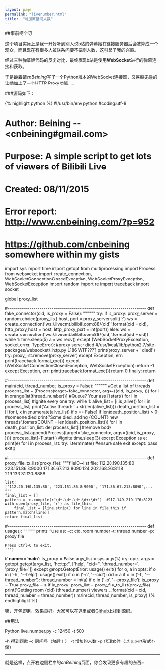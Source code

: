```yaml
---
layout: page
permalink: "livenumber.html"
title:  "增加直播间人数"
---
```


##事前唠个叨

这个项目实际上是我一开始听到别人说b站的弹幕姬在连接服务器后会被算成一个观众，而且现在有很多人被联系问要不要刷人数，这引起了我的兴趣。

经过三种弹幕姬代码的反复对比，最终发现b站是使用**WebSocket**进行的弹幕连接和获取。

于是~~跪着~~请*cnBeining*写了一个Python版本的WebSocket连接器，又~~厚颜无耻~~的让她加上了一个HTTP Proxy功能……

###源码如下：

{% highlight python %}
#!/usr/bin/env python
#coding:utf-8
# Author:  Beining --<cnbeining#gmail.com>
# Purpose: A simple script to get lots of viewers of Bilibili Live
# Created: 08/11/2015
# Error report: http://www.cnbeining.com/?p=952
# https://github.com/cnbeining  somewhere within my gists

import sys
import time
import getopt
from multiprocessing import Process
from websocket import create_connection, WebSocketConnectionClosedException, WebSocketProxyException, WebSocketException
import random
import re
import traceback
import socket

global proxy_list

#----------------------------------------------------------------------
def fake_connector(cid, is_proxy = False):
    """"""
    try:
        if is_proxy:
            proxy_server = random.choice(proxy_list)
            host, port = proxy_server.split(':')
            ws = create_connection('ws://livecmt.bilibili.com:88/{cid}'.format(cid = cid), http_proxy_host = host, http_proxy_port = int(port))
        else:
            ws = create_connection('ws://livecmt.bilibili.com:88/{cid}'.format(cid = cid))
        while 1:
            time.sleep(5)
            a = ws.recv()
    except (WebSocketProxyException, socket.error, TypeError):  #proxy server died
            #/usr/local/lib/python2.7/site-packages/websocket/_http.py L186 WTF????
        print(proxy_server + ' died!')
        try:
            proxy_list.remove(proxy_server)
        except Exception, err:
            print(traceback.format_exc())
    except (WebSocketConnectionClosedException, WebSocketException):
        return -1
    except Exception, err:
        print(traceback.format_exc())
        return 0
    finally:
        return

#----------------------------------------------------------------------
def main(cid, thread_number, is_proxy = False):
    """"""
    #Get a list of threads
    process_list = [Process(target=fake_connector, args=((cid, is_proxy, ))) for i in xrange(int(thread_number))]  #Queue? Your ass
    [i.start() for i in process_list]  #ignite every one
    try:
        while 1:
            alive_list = [i.is_alive() for i in process_list]
            print('Active thread: ' + str(len(alive_list)))
            death_position_list = [i for i, x in enumerate(alive_list) if x == False]
            if len(death_position_list) > 0:  #someone died
                print('Some died, adding {COUNT} new threads'.format(COUNT = len(death_position_list)))
                for i in death_position_list:
                    del process_list[i]  #remove body
                    process_list.append(Process(target=fake_connector, args=((cid, is_proxy, ))))
                    process_list[-1].start()  #ignite
            time.sleep(3)
    except Exception as e:
        print(e)
        for i in process_list:
            try:
                i.terminate()  #ensure safe exit
            except:
                pass
        exit()

#----------------------------------------------------------------------
def proxy_file_to_list(proxy_file):
    """fileIO->list
    file:
    112.20.190.135:80
    223.151.86.8:9000
    171.36.67.213:8090
    124.202.168.26:8118
    219.133.31.120:8888
    
    list:
    ['112.20.190.135:80', '223.151.86.8:9000', '171.36.67.213:8090',...
    """
    final_list = []
    pattern = re.compile(r'\d+.\d+.\d+.\d+:\d+')  #117.149.219.176:8123
    with open(proxy_file, 'r') as file_this:
        final_list = [line.strip() for line in file_this if pattern.match(line)]
    return final_list

#----------------------------------------------------------------------
def usage():
    """"""
    print('''Use as:
    -c: cid, room number
    -t: thread number
    -p: proxy file
    
    Press Ctrl+C to exit.
    ''')

if __name__=='__main__':
    is_proxy = False
    argv_list = sys.argv[1:]
    try:
        opts, args = getopt.getopt(argv_list, "hc:t:p:",
                                   ['help', "cid=", 'thread_number=', 'proxy_file='])
    except getopt.GetoptError:
        usage()
        exit()
    for o, a in opts:
        if o in ('-h', '--help'):
            usage()
            exit()
        if o in ('-c', '--cid'):
            cid = a
        if o in ('-t', '--thread_number'):
            thread_number = int(a)
        if o in ('-p', '--proxy_file'):
            is_proxy = True
            proxy_file = a
    if is_proxy:
        proxy_list = proxy_file_to_list(proxy_file)
    print('Getting room {cid} {thread_number} viewers...'.format(cid = cid, thread_number = thread_number))
    main(cid, thread_number, is_proxy)
{% endhighlight %}

嘛，开包即用，效果良好。大家可以在[这里](/script/live_number.py)或者[Github](https://gist.github.com/cnbeining/6b2273d7e332f29193d0)上找到源码。

##用法

Python live_number.py -c 12450 -t 500

-h 得到帮助
-c 房间号（放肆！）
-t 增加的人数
-p 代理文件（以ip:port形式存储）

***

就是这样，点开右边侧栏中的*cnBeining*页面，你会发现更多有趣的东西~
